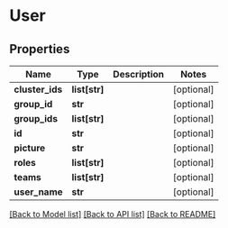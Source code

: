 # User

## Properties
Name | Type | Description | Notes
------------ | ------------- | ------------- | -------------
**cluster_ids** | **list[str]** |  | [optional] 
**group_id** | **str** |  | [optional] 
**group_ids** | **list[str]** |  | [optional] 
**id** | **str** |  | [optional] 
**picture** | **str** |  | [optional] 
**roles** | **list[str]** |  | [optional] 
**teams** | **list[str]** |  | [optional] 
**user_name** | **str** |  | [optional] 

[[Back to Model list]](../README.md#documentation-for-models) [[Back to API list]](../README.md#documentation-for-api-endpoints) [[Back to README]](../README.md)


